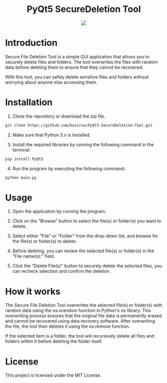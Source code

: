 <div id="header" align="center">
<h1> PyQt5 SecureDeletion Tool </h1>
</div>



<div id="header" align="center">
  <img src="https://image.noelshack.com/fichiers/2023/08/5/1677260751-gui.jpg">
</div>

# Introduction
 
Secure File Deletion Tool is a simple GUI application that allows you to securely delete files and folders. The tool overwrites the files with random data before deleting them to ensure that they cannot be recovered.

With this tool, you can safely delete sensitive files and folders without worrying about anyone else accessing them.

# Installation
 
1. Clone the repository or download the zip file.
```bash
git clone https://github.com/busirus/PyQt5-SecureDeletion-Tool.git
```
2. Make sure that Python 3.x is installed.

3. Install the required libraries by running the following command in the terminal:
```bash
pip install PyQt5
```
4. Run the program by executing the following command:
```bash
python main.py
```

# Usage
1. Open the application by running the program.

2. Click on the "Browse" button to select the file(s) or folder(s) you want to delete.

3. Select either "File" or "Folder" from the drop-down list, and browse for the file(s) or folder(s) to delete.

4. Before deleting, you can review the selected file(s) or folder(s) in the "File name(s):" field.

5. Click the "Delete File(s)" button to securely delete the selected files, you can recheck selection and confirm the deletion.


# How it works
The Secure File Deletion Tool overwrites the selected file(s) or folder(s) with random data using the os.urandom function in Python's os library. This overwriting process ensures that the original file data is permanently erased and cannot be recovered using data recovery software. After overwriting the file, the tool then deletes it using the os.remove function.

If the selected item is a folder, the tool will recursively delete all files and folders within it before deleting the folder itself.

# License 
This project is licensed under the MIT License. 
